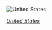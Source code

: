 
![United States](https://www.gstatic.com/prettyearth/assets/full/1783.jpg)

*[United States](https://www.google.com/maps/@33.640902,-116.253408,16z/data=!3m1!1e3)*
